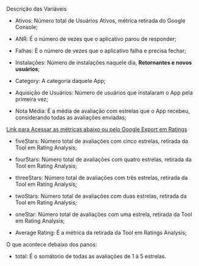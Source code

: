 Descrição das Variáveis

* Ativos: Número total de Usuários Ativos, métrica retirada do Google Console;

* ANR: É o número de vezes que o aplicativo parou de responder;

* Falhas: É o número de vezes que o aplicativo falha e precisa fechar;

* Instalações: Número de instalações naquele dia, **Retornantes e novos usuários**;

* Category: A categoria daquele App;

* Aquisição de Usuários: Número de usuários que instalaram o App pela primeira vez;

* Nota Média: É a média de avaliação com estrelas que o App recebeu, considerando todas as avaliações enviadas;

[Link para Acessar as métricas abaixo ou pelo Google Export em Ratings](https://tool.rankmyapp.com/ratings)
* fiveStars: Número total de avaliações com cinco estrelas, retirada da Tool em Rating Analysis;

* fourStars: Número total de avaliações com quatro estrelas, retirada da Tool em Rating Analysis;

* threeStars: Número total de avaliações com três estrelas, retirada da Tool em Rating Analysis;

* twoStars: Número total de avaliações com duas estrelas, retirada da Tool em Rating Analysis;

* oneStar: Número total de avaliações com uma estrela, retirada da Tool em Rating Analysis;

* Average Rating: É a métrica da retirada da Tool em Ratings Analysis;


O que acontece debaixo dos panos:

* total: É o somátorio de todas as avaliações de 1 à 5 estrelas.
